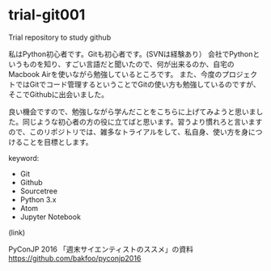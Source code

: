 # trial-git001
Trial repository to study github

私はPython初心者です。Gitも初心者です。(SVNは経験あり）
会社でPythonというものを知り、すごい言語だと聞いたので、何が出来るのか、自宅のMacbook Airを使いながら勉強しているところです。
また、今度のプロジェクトではGitでコード管理するということでGitの使い方も勉強しているのですが、そこでGithubに出会いました。

良い機会ですので、勉強しながら学んだことをこちらに上げてみようと思いました。同じような初心者の方の役に立てばと思います。習うより慣れろと言いますので、このリポジトリでは、雑多なトライアルをして、私自身、使い方を身につけることを目標とします。

keyword:

* Git
* Github
* Sourcetree
* Python 3.x
* Atom
* Jupyter Notebook

(link)

PyConJP 2016 「週末サイエンティストのススメ」の資料 https://github.com/bakfoo/pyconjp2016
